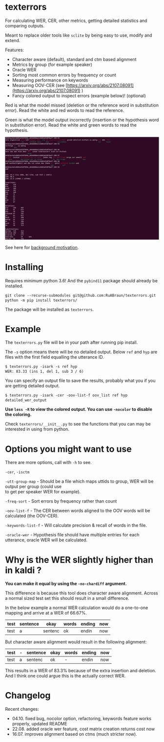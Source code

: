 
# texterrors  
  
For calculating WER, CER, other metrics, getting detailed statistics and comparing outputs. 

Meant to replace older tools like `sclite` by being easy to use, modify and extend.    
  
Features:  
- Character aware (default), standard and ctm based alignment
- Metrics by group (for example speaker) 
- Oracle WER
- Sorting most common errors by frequency or count
- Measuring performance on keywords
- Measuring OOV-CER (see [https://arxiv.org/abs/2107.08091](https://arxiv.org/abs/2107.08091) )
- Fancy colored output to inspect errors (example below)! (optional)

Red is what the model missed (deletion or the reference word in substitution error). Read the white and red words to read the reference.  
  
Green is what the model output incorrectly (insertion or the hypothesis word in substitution error). Read the white and green words to read the hypothesis.  
  
![Example](docs/images/texterrors_example.png)   

See here for [background motivation](https://ruabraun.github.io/jekyll/update/2020/11/27/On-word-error-rates.html).  

  
# Installing  
Requires minimum python 3.6! And the `pybind11` package should already be installed.  
```  
git clone --recurse-submodules git@github.com:RuABraun/texterrors.git  
python -m pip install texterrors/  
```  
The package will be installed as `texterrors`.  
  
# Example  
  
The `texterrors.py` file will be in your path after running pip install.  
  
The `-s` option means there will be no detailed output. Below `ref` and `hyp` are files with the first field equalling the utterance ID.  
```  
$ texterrors.py -isark -s ref hyp  
WER: 83.33 (ins 1, del 1, sub 3 / 6)  
```  
  
You can specify an output file to save the results, probably what you if you are getting detailed output.  
```  
$ texterrors.py -isark -cer -oov-list-f oov_list ref hyp detailed_wer_output  
```  
**Use `less -R` to view the colored output. You can use `-nocolor` to disable the coloring.**

Check `texterrors/__init__.py` to see the functions that you can may be interested in using from python. 

# Options you might want to use
There are more options, call with `-h` to see.  
  
`-cer`, `-isctm`

`-utt-group-map` - Should be a file which maps uttids to group, WER will be output per group (could use  
to get per speaker WER for example).  
  
`-freq-sort` - Sort errors by frequency rather than count
  
`-oov-list-f` - The CER between words aligned to the OOV words will be calculated (the OOV-CER).   
  
`-keywords-list-f` - Will calculate precision & recall of words in the file.

`-oracle-wer` - Hypothesis file should have multiple entries for each utterance, oracle WER will be calculated.
  
# Why is the WER slightly higher than in kaldi ?  
  
**You can make it equal by using the `-no-chardiff` argument.**  
  
This difference is because this tool does character aware alignment. Across a normal sized test set this should result in a small difference.   
  
In the below example a normal WER calculation would do a one-to-one mapping and arrive at a WER of 66.67\%.  
  
| test | sentence | okay    | words | ending | now |  
|------|----------|---------|-------|--------|-----|  
| test | a        | sentenc | ok    | endin  | now |  
  
But character aware alignment would result in the following alignment:  
  
| test | - | sentence | okay | words | ending | now |  
|------|---|----------|------|-------|--------|-----|  
| test | a | sentenc  | ok   | -     | endin  | now |  
  
This results in a WER of 83.3\% because of the extra insertion and deletion. And I think one could argue this is the actually correct WER.

# Changelog

Recent changes:  
  
- 04.10. fixed bug, nocolor option, refactoring, keywords feature works properly, updated README
- 22.08. added oracle wer feature, cost matrix creation returns cost now  
- 16.07. improves alignment based on ctms (much stricter now).  
